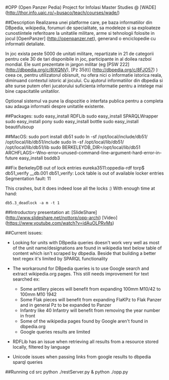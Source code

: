 #OPP (Open Panzer Pedia)
Project for InfoIasi Master Studies @ [WADE] (http://thor.info.uaic.ro/~busaco/teach/courses/wade/)

##Description
Realizarea unei platforme care, pe baza informatiilor din DBpedia, wikipedia, forumuri de specialitate, sa modeleze si sa exploateze cunostiintele referitoare la unitatile militare,
arme si tehnologii folosite in jocul [OpenPanzer] (http://openpanzer.net), generand o enciclopedie cu informatii detaliate.

In joc exista peste 5000 de unitati militare, repartizate in 21 de categorii pentru cele 30 de tari disponibile in joc, participante in al doilea razboi mondial.
Ele sunt prezentate in jargon militar (eg [PSW 222] (http://dbpedia.org/c/8IXQNV), [Pz 35(t)] (http://dbpedia.org/c/8FJO57) )  ceea ce, pentru utilizatorul obisnuit,
nu ofera nici o informatie istorica reala, diminuand contextul istoric al jocului.
Cu ajutorul informatiilor din dbpedia si alte surse putem oferi jucatorului suficienta informatie pentru a intelege mai bine capacitatile unitatilor.

Optional sistemul va pune la dispozitie o interfata publica pentru a completa sau adauga informatii despre unitatile existente.

##Packages:
    sudo easy_install RDFLib
    sudo easy_install SPARQLWrapper
    sudo easy_install pony
    sudo easy_install bottle
    sudo easy_install beautifulsoup

##MacOS:
    sudo port install db51
    sudo ln -sf /opt/local/include/db51/ /opt/local/lib/db51/include
    sudo ln -sf /opt/local/lib/db51/ /opt/local/lib/db51/lib
    sudo BERKELEYDB_DIR=/opt/local/lib/db51 ARCHFLAGS=-Wno-error=unused-command-line-argument-hard-error-in-future easy_install bsddb3

##Fix BerkeleyDB out of lock entries
    eureka3511:oppedia-rdf torp$ db51_verify __db.001 
    db51_verify: Lock table is out of available locker entries
    Segmentation fault: 11

This crashes, but it does indeed lose all the locks :) 
With enough time at hand:

    db5.3_deadlock -a m -t 1


##Introductory presentation at:
[SlideShare] (http://www.slideshare.net/nottorp/opp-archi)
[Video] (https://www.youtube.com/watch?v=idAuOLPRvMs)

##Current issues:
- Looking for units with DBpedia queries doesn't work very well as most of the unit name/designations are found in wikipedia
text below table of content which isn't scraped by dbpedia. Beside that building a better text regex it's limited by SPARQL functionality

- The workaround for DBpedia queries is to use Google search and extract wikipedia.org pages. This still needs improvement for text searched ex:
    - Some artillery pieces will benefit from expanding 100mm M10/42 to 100mm M10 1942
    - Some Flak pieces will benefit from expanding FlaKPz to Flak Panzer and in general Pz to be expanded to Panzer
    - Infantry like 40 Infantry will benefit from removing the year number in front
    - Some of the wikipedia pages found by Google aren't found in dbpedia.org
    - Google queries results are limited

- RDFLib has an issue when retrieving all results from a resource stored locally, filtered by language
- Unicode issues when passing links from google results to dbpedia sparql queries


##Running
    cd src
    python ./restServer.py &
    python ./opp.py

